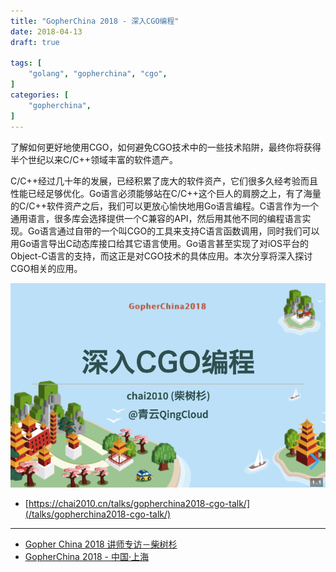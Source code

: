 ```yaml
---
title: "GopherChina 2018 - 深入CGO编程"
date: 2018-04-13
draft: true

tags: [
	"golang", "gopherchina", "cgo",
]
categories: [
	"gopherchina",
]
---
```


了解如何更好地使用CGO，如何避免CGO技术中的一些技术陷阱，最终你将获得半个世纪以来C/C++领域丰富的软件遗产。

<!--more-->

C/C++经过几十年的发展，已经积累了庞大的软件资产，它们很多久经考验而且性能已经足够优化。Go语言必须能够站在C/C++这个巨人的肩膀之上，有了海量的C/C++软件资产之后，我们可以更放心愉快地用Go语言编程。C语言作为一个通用语言，很多库会选择提供一个C兼容的API，然后用其他不同的编程语言实现。Go语言通过自带的一个叫CGO的工具来支持C语言函数调用，同时我们可以用Go语言导出C动态库接口给其它语言使用。Go语言甚至实现了对iOS平台的Object-C语言的支持，而这正是对CGO技术的具体应用。本次分享将深入探讨CGO相关的应用。

![深入CGO编程](/images/gopherchina2018-chai2010-cgo.jpg)


- [https://chai2010.cn/talks/gopherchina2018-cgo-talk/](/talks/gopherchina2018-cgo-talk/)

-----

- [Gopher China 2018 讲师专访－柴树杉](/post/gopherchina/gopherchina2018-chai2010/)
- [GopherChina 2018 - 中国·上海](http://2018.gopherchina.org)

